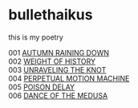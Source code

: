 bullethaikus
============

this is my poetry

001 [AUTUMN RAINING DOWN](https://dl.dropboxusercontent.com/u/75065952/bullethaiku1.swf)  
002 [WEIGHT OF HISTORY](https://dl.dropboxusercontent.com/u/75065952/bullethaiku2.swf)  
003 [UNRAVELING THE KNOT](https://dl.dropboxusercontent.com/u/75065952/bullethaiku3.swf)  
004 [PERPETUAL MOTION MACHINE](https://dl.dropboxusercontent.com/u/75065952/bullethaiku4.swf)  
005 [POISON DELAY](https://dl.dropboxusercontent.com/u/75065952/bullethaiku5.swf)  
006 [DANCE OF THE MEDUSA](https://dl.dropboxusercontent.com/u/75065952/bullethaiku6.swf)  
